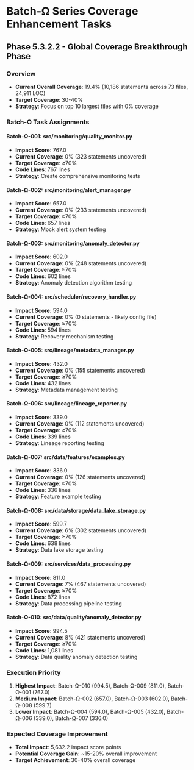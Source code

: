 # Batch-Ω Series Coverage Enhancement Tasks

## Phase 5.3.2.2 - Global Coverage Breakthrough Phase

### Overview

- **Current Overall Coverage**: 19.4% (10,186 statements across 73 files, 24,911 LOC)
- **Target Coverage**: 30-40%
- **Strategy**: Focus on top 10 largest files with 0% coverage

### Batch-Ω Task Assignments

#### Batch-Ω-001: src/monitoring/quality_monitor.py

- **Impact Score**: 767.0
- **Current Coverage**: 0% (323 statements uncovered)
- **Target Coverage**: ≥70%
- **Code Lines**: 767 lines
- **Strategy**: Create comprehensive monitoring tests

#### Batch-Ω-002: src/monitoring/alert_manager.py

- **Impact Score**: 657.0
- **Current Coverage**: 0% (233 statements uncovered)
- **Target Coverage**: ≥70%
- **Code Lines**: 657 lines
- **Strategy**: Mock alert system testing

#### Batch-Ω-003: src/monitoring/anomaly_detector.py

- **Impact Score**: 602.0
- **Current Coverage**: 0% (248 statements uncovered)
- **Target Coverage**: ≥70%
- **Code Lines**: 602 lines
- **Strategy**: Anomaly detection algorithm testing

#### Batch-Ω-004: src/scheduler/recovery_handler.py

- **Impact Score**: 594.0
- **Current Coverage**: 0% (0 statements - likely config file)
- **Target Coverage**: ≥70%
- **Code Lines**: 594 lines
- **Strategy**: Recovery mechanism testing

#### Batch-Ω-005: src/lineage/metadata_manager.py

- **Impact Score**: 432.0
- **Current Coverage**: 0% (155 statements uncovered)
- **Target Coverage**: ≥70%
- **Code Lines**: 432 lines
- **Strategy**: Metadata management testing

#### Batch-Ω-006: src/lineage/lineage_reporter.py

- **Impact Score**: 339.0
- **Current Coverage**: 0% (112 statements uncovered)
- **Target Coverage**: ≥70%
- **Code Lines**: 339 lines
- **Strategy**: Lineage reporting testing

#### Batch-Ω-007: src/data/features/examples.py

- **Impact Score**: 336.0
- **Current Coverage**: 0% (126 statements uncovered)
- **Target Coverage**: ≥70%
- **Code Lines**: 336 lines
- **Strategy**: Feature example testing

#### Batch-Ω-008: src/data/storage/data_lake_storage.py

- **Impact Score**: 599.7
- **Current Coverage**: 6% (302 statements uncovered)
- **Target Coverage**: ≥70%
- **Code Lines**: 638 lines
- **Strategy**: Data lake storage testing

#### Batch-Ω-009: src/services/data_processing.py

- **Impact Score**: 811.0
- **Current Coverage**: 7% (467 statements uncovered)
- **Target Coverage**: ≥70%
- **Code Lines**: 872 lines
- **Strategy**: Data processing pipeline testing

#### Batch-Ω-010: src/data/quality/anomaly_detector.py

- **Impact Score**: 994.5
- **Current Coverage**: 8% (421 statements uncovered)
- **Target Coverage**: ≥70%
- **Code Lines**: 1,081 lines
- **Strategy**: Data quality anomaly detection testing

### Execution Priority

1. **Highest Impact**: Batch-Ω-010 (994.5), Batch-Ω-009 (811.0), Batch-Ω-001 (767.0)
2. **Medium Impact**: Batch-Ω-002 (657.0), Batch-Ω-003 (602.0), Batch-Ω-008 (599.7)
3. **Lower Impact**: Batch-Ω-004 (594.0), Batch-Ω-005 (432.0), Batch-Ω-006 (339.0), Batch-Ω-007 (336.0)

### Expected Coverage Improvement

- **Total Impact**: 5,632.2 impact score points
- **Potential Coverage Gain**: ~15-20% overall improvement
- **Target Achievement**: 30-40% overall coverage
